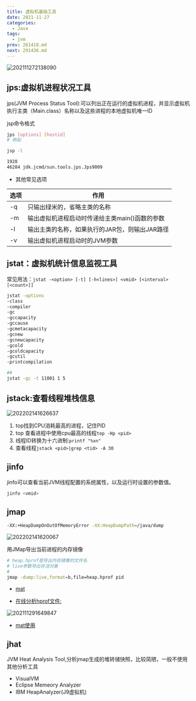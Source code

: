 ```yaml
---
title: 虚拟机基础工具
date: 2021-11-27
categories:
  - Java
tags:
  - jvm
prev: 261418.md
next: 291436.md
---
```


![202111272138090](https://gitee.com/snowyan/img2022/raw/master/2022/202111272138090.png)

<!-- more -->

## jps:虚拟机进程状况工具

jps(JVM Process Status Tool):可以列出正在运行的虚拟机进程，并显示虚拟机执行主类（Main.class）名称以及这些进程的本地虚拟机唯一ID

jsp命令格式

```bash
jps [options] [hostid]
# 例如

jsp -l

1928 
46284 jdk.jcmd/sun.tools.jps.Jps9009
```

- 其他常见选项

|选项|作用|
|---|---|
|-q|只输出绿米的，省略主类的名称|
|-m|输出虚拟机进程启动时传递给主类main()函数的参数|
|-l|输出主类的名称，如果执行的JAR包，则输出JAR路径|
|-v|输出虚拟机进程启动时的JVM参数|

## jstat：虚拟机统计信息监视工具

常见用法：`jstat -<option> [-t] [-h<lines>] <vmid> [<interval> [<count>]]`

```bash
jstat -options
-class
-compiler
-gc
-gccapacity
-gccause
-gcmetacapacity
-gcnew
-gcnewcapacity
-gcold
-gcoldcapacity
-gcutil
-printcompilation

## 
jstat -gc -t 11001 1 5
```

## jstack:查看线程堆栈信息

![202202141626637](https://gitee.com/snowyan/image/raw/master/2022/202202141626637.png)

1. top找到CPU消耗最高的进程，记住PID
2. top 查看进程中使用cpu最高的线程`top -Hp <pid>`
3. 线程ID转换为十六进制:`printf "%xn"`
4. 查看线程`jstack <pid>|grep <tid> -A 30`

## jinfo

jinfo可以查看当前JVM线程配置的系统属性，以及运行时设置的参数值。

```bash
jinfo <vmid>
```


## jmap

```bash
-XX:+HeapDumpOnOutOfMemoryError -XX:HeapDumpPath=/java/dump
```

![202202141620067](https://gitee.com/snowyan/image/raw/master/2022/202202141620067.png)

用JMap导出当前进程的内存镜像

```bash
# heap.hprof是导出内存镜像的文件名
# live参数导出存活对象
#
jmap -dump:live,format=b,file=heap.hprof pid
```

- [mat](https://www.eclipse.org/mat/downloads.php)

- [在线分析hprof文件:](http://heaphero.io/)

![202111291649847](https://gitee.com/snowyan/image/raw/master/2021/202111291649847.png)

- [mat使用](https://cloud.tencent.com/developer/article/1377476)


## jhat

JVM Heat Analysis Tool,分析jmap生成的堆转储快照，比较简陋，一般不使用
其他分析工具

- VisualVM
- Eclipse Memeory Analyzer
- IBM HeapAnalyzer(J9虚拟机)



